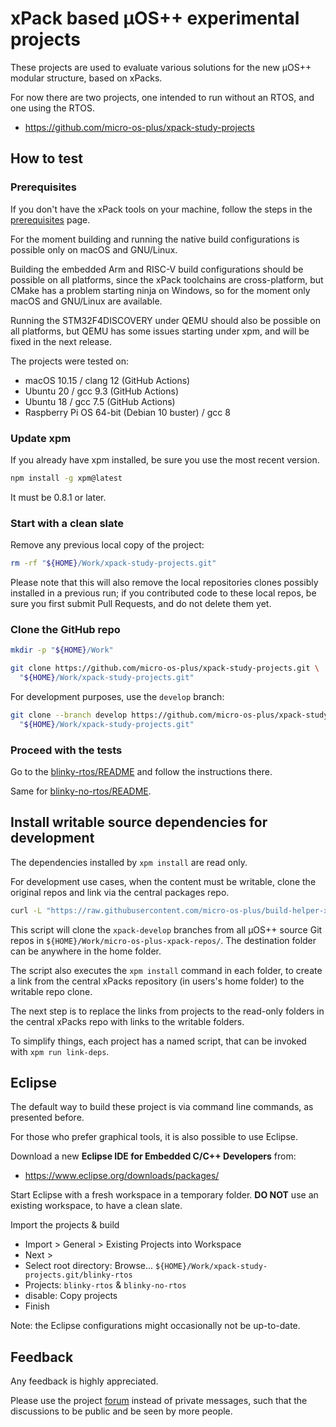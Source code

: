 # xPack based µOS++ experimental projects

These projects are used to evaluate various solutions for the new
µOS++ modular structure, based on xPacks.

For now there are two projects, one intended to run without an RTOS,
and one using the RTOS.

- https://github.com/micro-os-plus/xpack-study-projects

## How to test

### Prerequisites

If you don't have the xPack tools on your machine, follow the steps in the
[prerequisites](https://xpack.github.io/install/) page.

For the moment building and running the native build configurations
is possible only on macOS and GNU/Linux.

Building the embedded Arm and RISC-V build configurations should be possible
on all platforms, since the xPack toolchains are cross-platform, but
CMake has a problem starting ninja on Windows, so for the moment only
macOS and GNU/Linux are available.

Running the STM32F4DISCOVERY under QEMU should also be possible on all
platforms, but QEMU has some issues starting under xpm, and will be fixed
in the next release.

The projects were tested on:

- macOS 10.15 / clang 12  (GitHub Actions)
- Ubuntu 20 / gcc 9.3 (GitHub Actions)
- Ubuntu 18 / gcc 7.5 (GitHub Actions)
- Raspberry Pi OS 64-bit (Debian 10 buster) / gcc 8

### Update xpm

If you already have xpm installed, be sure you use the most recent version.

```sh
npm install -g xpm@latest
```

It must be 0.8.1 or later.

### Start with a clean slate

Remove any previous local copy of the project:

```sh
rm -rf "${HOME}/Work/xpack-study-projects.git"
```

Please note that this will also remove the local repositories clones
possibly installed in a previous run;
if you contributed code to these local repos,
be sure you first submit Pull Requests, and
do not delete them yet.

### Clone the GitHub repo

```sh
mkdir -p "${HOME}/Work"

git clone https://github.com/micro-os-plus/xpack-study-projects.git \
  "${HOME}/Work/xpack-study-projects.git"
```

For development purposes, use the `develop` branch:

```sh
git clone --branch develop https://github.com/micro-os-plus/xpack-study-projects.git \
  "${HOME}/Work/xpack-study-projects.git"
```

### Proceed with the tests

Go to the [blinky-rtos/README](blinky-rtos/README.md) and follow the
instructions there.

Same for [blinky-no-rtos/README](blinky-no-rtos/README.md).

## Install writable source dependencies for development

The dependencies installed by `xpm install` are read only.

For development use cases, when the content must be writable, clone
the original repos and link via the central packages repo.

```sh
curl -L "https://raw.githubusercontent.com/micro-os-plus/build-helper-xpack/xpack/scripts/clone-and-link-all-git-repos.sh" | bash "${HOME}/Work/micro-os-plus-xpack-repos"
```

This script will clone the `xpack-develop` branches from all µOS++
source Git repos
in `${HOME}/Work/micro-os-plus-xpack-repos/`.
The destination folder can be anywhere in the home folder.

The script also executes the `xpm install` command in each folder,
to create a link from the central xPacks repository
(in users's home folder) to the writable repo clone.

The next step is to replace the links from projects to the
read-only folders in the central xPacks repo with links to the writable
folders.

To simplify things, each project has a named script, that can be
invoked with `xpm run link-deps`.

## Eclipse

The default way to build these project is via command line commands,
as presented before.

For those who prefer graphical tools, it is also possible to use
Eclipse.

Download a new **Eclipse IDE for Embedded C/C++ Developers** from:

- https://www.eclipse.org/downloads/packages/

Start Eclipse with a fresh workspace in a temporary folder. **DO NOT** use
an existing workspace, to have a clean slate.

Import the projects & build

- Import > General > Existing Projects into Workspace
- Next >
- Select root directory: Browse... `${HOME}/Work/xpack-study-projects.git/blinky-rtos`
- Projects: `blinky-rtos` & `blinky-no-rtos`
- disable: Copy projects
- Finish

Note: the Eclipse configurations might occasionally not be up-to-date.

## Feedback

Any feedback is highly appreciated.

Please use the project
[forum](https://www.tapatalk.com/groups/xpack/xpack-based-os-experimental-projects-t116.html)
instead of private messages, such that the
discussions to be public and be seen by more people.
